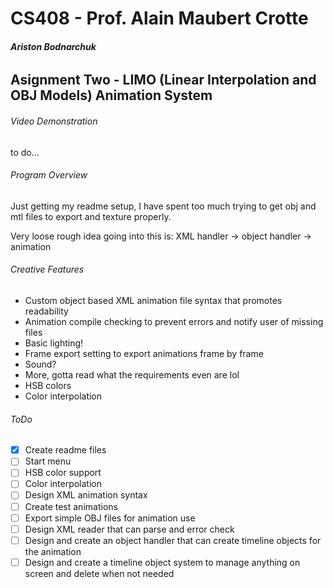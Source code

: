 # CS408 - Prof. Alain Maubert Crotte

###### **Ariston Bodnarchuk**

## Asignment Two - LIMO (Linear Interpolation and OBJ Models) Animation System

###### Video Demonstration 
to do...

###### Program Overview
Just getting my readme setup, I have spent too much trying to get obj and mtl files to export and texture properly. 

Very loose rough idea going into this is:
XML handler -> object handler -> animation 


###### Creative Features
 - Custom object based XML animation file syntax that promotes readability
 - Animation compile checking to prevent errors and notify user of missing files
 - Basic lighting!
 - Frame export setting to export animations frame by frame
 - Sound?
 - More, gotta read what the requirements even are lol
 - HSB colors
 - Color interpolation

###### ToDo 
- [x] Create readme files
- [ ] Start menu 
- [ ] HSB color support
- [ ] Color interpolation
- [ ] Design XML animation syntax
- [ ] Create test animations
- [ ] Export simple OBJ files for animation use
- [ ] Design XML reader that can parse and error check
- [ ] Design and create an object handler that can create timeline objects for the animation
- [ ] Design and create a timeline object system to manage anything on screen and delete when not needed
